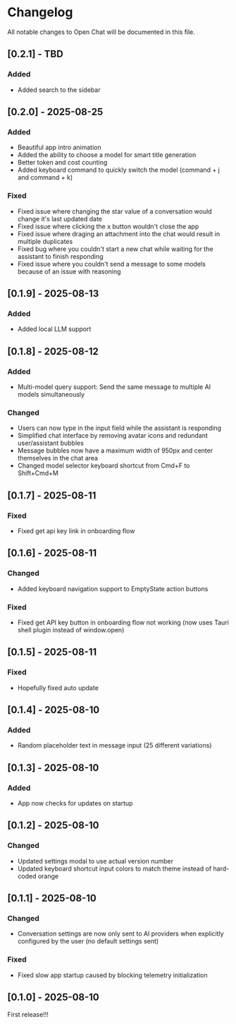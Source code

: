 # Changelog

All notable changes to Open Chat will be documented in this file.

## [0.2.1] - TBD
### Added
- Added search to the sidebar

## [0.2.0] - 2025-08-25
### Added
- Beautiful app intro animation
- Added the ability to choose a model for smart title generation
- Better token and cost counting
- Added keyboard command to quickly switch the model (command + j and command + k)

### Fixed
- Fixed issue where changing the star value of a conversation would change it's last updated date
- Fixed issue where clicking the x button wouldn't close the app
- Fixed issue where draging an attachment into the chat would result in multiple duplicates
- Fixed bug where you couldn't start a new chat while waiting for the assistant to finish responding
- Fixed issue where you couldn't send a message to some models because of an issue with reasoning

## [0.1.9] - 2025-08-13
### Added
- Added local LLM support

## [0.1.8] - 2025-08-12
### Added
- Multi-model query support: Send the same message to multiple AI models simultaneously

### Changed
- Users can now type in the input field while the assistant is responding
- Simplified chat interface by removing avatar icons and redundant user/assistant bubbles
- Message bubbles now have a maximum width of 950px and center themselves in the chat area
- Changed model selector keyboard shortcut from Cmd+F to Shift+Cmd+M

## [0.1.7] - 2025-08-11
### Fixed
- Fixed get api key link in onboarding flow

## [0.1.6] - 2025-08-11
### Changed  
- Added keyboard navigation support to EmptyState action buttons

### Fixed
- Fixed get API key button in onboarding flow not working (now uses Tauri shell plugin instead of window.open)

## [0.1.5] - 2025-08-11
### Fixed
- Hopefully fixed auto update

## [0.1.4] - 2025-08-10

### Added
- Random placeholder text in message input (25 different variations)

## [0.1.3] - 2025-08-10

### Added
- App now checks for updates on startup

## [0.1.2] - 2025-08-10

### Changed
- Updated settings modal to use actual version number
- Updated keyboard shortcut input colors to match theme instead of hard-coded orange

## [0.1.1] - 2025-08-10

### Changed
- Conversation settings are now only sent to AI providers when explicitly configured by the user (no default settings sent)

### Fixed
- Fixed slow app startup caused by blocking telemetry initialization

## [0.1.0] - 2025-08-10

First release!!!

